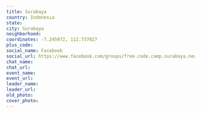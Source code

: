```yaml
---
title: Surabaya
country: Indonesia
state: 
city: Surabaya
neighborhood: 
coordinates: -7.245972, 112.737827
plus_code:
social_name: Facebook
social_url: https://www.facebook.com/groups/free.code.camp.surabaya.new
chat_name:
chat_url:
event_name:
event_url:
leader_name:
leader_url:
old_photo: 
cover_photo:
---
```

